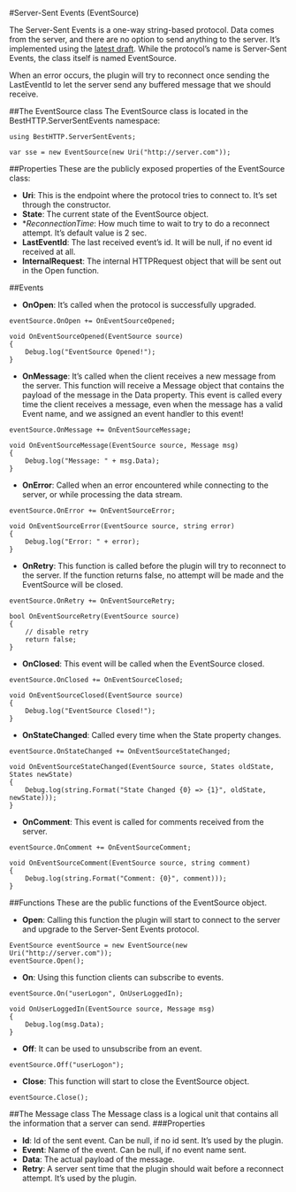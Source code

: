 #Server-Sent Events (EventSource)

The Server-Sent Events is a one-way string-based protocol. Data comes from the server, and there are no option to send anything to the server. It’s implemented using the [latest draft](http://www.w3.org/TR/eventsource/).
While the protocol’s name is Server-Sent Events, the class itself is named EventSource.

When an error occurs, the plugin will try to reconnect once sending the LastEventId to let the server send any buffered message that we should receive.

##The EventSource class
The EventSource class is located in the BestHTTP.ServerSentEvents namespace:

```language-csharp
using BestHTTP.ServerSentEvents;

var sse = new EventSource(new Uri("http://server.com"));
```

##Properties
These are the publicly exposed properties of the EventSource class:

- **Uri**: This is the endpoint where the protocol tries to connect to. It’s set through the constructor.
- **State**: The current state of the EventSource object.
- **ReconnectionTime*: How much time to wait to try to do a reconnect attempt. It’s default value is 2 sec.
- **LastEventId**: The last received event’s id. It will be null, if no event id received at all.
- **InternalRequest**: The internal HTTPRequest object that will be sent out in the Open function.

##Events

- **OnOpen**: It’s called when the protocol is successfully upgraded.

```language-csharp
eventSource.OnOpen += OnEventSourceOpened;

void OnEventSourceOpened(EventSource source)
{
	Debug.log("EventSource Opened!");
}
```

- **OnMessage**: It’s called when the client receives a new message from the server. This function will receive a Message object that contains the payload of the message in the Data property. This event is called every time the client receives a message, even when the message has a valid Event name, and we assigned an event handler to this event!

```language-csharp
eventSource.OnMessage += OnEventSourceMessage;

void OnEventSourceMessage(EventSource source, Message msg)
{
	Debug.log("Message: " + msg.Data);
}
```

- **OnError**: Called when an error encountered while connecting to the server, or while processing the data stream.

```language-csharp
eventSource.OnError += OnEventSourceError;

void OnEventSourceError(EventSource source, string error)
{
	Debug.log("Error: " + error);
}
```

- **OnRetry**: This function is called before the plugin will try to reconnect to the server. If the function returns false, no attempt will be made and the EventSource will be closed.

```language-csharp
eventSource.OnRetry += OnEventSourceRetry;

bool OnEventSourceRetry(EventSource source)
{
	// disable retry
	return false;
}
```

- **OnClosed**: This event will be called when the EventSource closed.

```language-csharp
eventSource.OnClosed += OnEventSourceClosed;

void OnEventSourceClosed(EventSource source)
{
	Debug.log("EventSource Closed!");
}
```

- **OnStateChanged**: Called every time when the State property changes.

```language-csharp
eventSource.OnStateChanged += OnEventSourceStateChanged;

void OnEventSourceStateChanged(EventSource source, States oldState, States newState)
{
	Debug.log(string.Format("State Changed {0} => {1}", oldState, newState)));
}
```

- **OnComment**: This event is called for comments received from the server.
```language-csharp
eventSource.OnComment += OnEventSourceComment;

void OnEventSourceComment(EventSource source, string comment)
{
	Debug.log(string.Format("Comment: {0}", comment)));
}
```

##Functions
These are the public functions of the EventSource object.

- **Open**: Calling this function the plugin will start to connect to the server and upgrade to the Server-Sent Events protocol.

```language-csharp
EventSource eventSource = new EventSource(new Uri("http://server.com"));
eventSource.Open();
```

- **On**: Using this function clients can subscribe to events.

```language-csharp
eventSource.On("userLogon", OnUserLoggedIn);

void OnUserLoggedIn(EventSource source, Message msg)
{
	Debug.log(msg.Data);
}
```

- **Off**: It can be used to unsubscribe from an event.

```language-csharp
eventSource.Off("userLogon");
```

- **Close**: This function will start to close the EventSource object.

```language-csharp
eventSource.Close();
```

##The Message class
The Message class is a logical unit that contains all the information that a server can send.
###Properties
- **Id**: Id of the sent event. Can be null, if no id sent. It’s used by the plugin.
- **Event**: Name of the event. Can be null, if no event name sent.
- **Data**: The actual payload of the message.
- **Retry**: A server sent time that the plugin should wait before a reconnect attempt. It’s used by the plugin.
